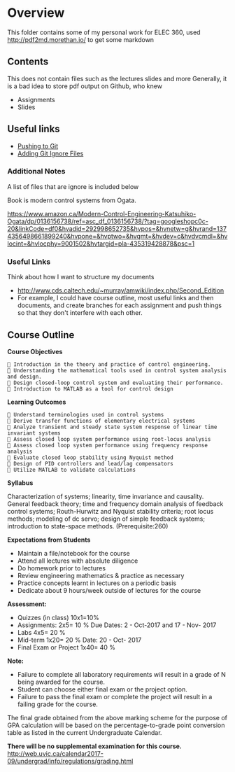 # Overview
This folder contains some of my personal work for ELEC 360, used http://pdf2md.morethan.io/ to get some markdown

## Contents
This does not contain files such as the lectures slides and more
Generally, it is a bad idea to store pdf output on Github, who knew

* Assignments
* Slides

## Useful links
+ [Pushing to Git](https://help.github.com/articles/adding-an-existing-project-to-github-using-the-command-line/)
+ [Adding Git Ignore Files](https://docs.microsoft.com/en-us/vsts/git/tutorial/ignore-files?tabs=command-line)

### Additional Notes
A list of files that are ignore is included below

Book is modern control systems from Ogata.

https://www.amazon.ca/Modern-Control-Engineering-Katsuhiko-Ogata/dp/0136156738/ref=asc_df_0136156738/?tag=googleshopc0c-20&linkCode=df0&hvadid=292998652735&hvpos=&hvnetw=g&hvrand=1374356498661899240&hvpone=&hvptwo=&hvqmt=&hvdev=c&hvdvcmdl=&hvlocint=&hvlocphy=9001502&hvtargid=pla-435319428878&psc=1


### Useful Links
Think about how I want to structure my documents
* http://www.cds.caltech.edu/~murray/amwiki/index.php/Second_Edition
* For example, I could have course outline, most useful links and then documents, and create branches for each assignment and push things so that they don't interfere with each other.
## Course Outline

**Course Objectives**

```
 Introduction in the theory and practice of control engineering.
 Understanding the mathematical tools used in control system analysis and design.
 Design closed-loop control system and evaluating their performance.
 Introduction to MATLAB as a tool for control design
```
**Learning Outcomes**

```
 Understand terminologies used in control systems
 Derive transfer functions of elementary electrical systems
 Analyze transient and steady state system response of linear time invariant systems
 Assess closed loop system performance using root-locus analysis
 Assess closed loop system performance using frequency response analysis
 Evaluate closed loop stability using Nyquist method
 Design of PID controllers and lead/lag compensators
 Utilize MATLAB to validate calculations
```
**Syllabus**

Characterization of systems; linearity, time invariance and causality. General feedback theory; time and
frequency domain analysis of feedback control systems; Routh-Hurwitz and Nyquist stability criteria; root
locus methods; modeling of dc servo; design of simple feedback systems; introduction to state-space
methods. (Prerequisite:260)

**Expectations from Students**

- Maintain a file/notebook for the course
- Attend all lectures with absolute diligence
- Do homework prior to lectures
- Review engineering mathematics & practice as necessary
- Practice concepts learnt in lectures on a periodic basis
- Dedicate about 9 hours/week outside of lectures for the course

**Assessment:**

* Quizzes (in class) 10x1=10%
* Assignments: 2x5= 10 % Due Dates: 2 - Oct-2017 and 17 - Nov- 2017
* Labs 4x5= 20 %
* Mid-term 1x20= 20 % Date: 20 - Oct- 2017
* Final Exam or Project 1x40= 40 %

**Note:**

* Failure to complete all laboratory requirements will result in a grade of N being awarded for the
course.
* Student can choose either final exam or the project option.
* Failure to pass the final exam or complete the project will result in a failing grade for the course.

The final grade obtained from the above marking scheme for the purpose of GPA calculation will be based
on the percentage-to-grade point conversion table as listed in the current Undergraduate Calendar.

**There will be no supplemental examination for this course.**
 http://web.uvic.ca/calendar2017-09/undergrad/info/regulations/grading.html

